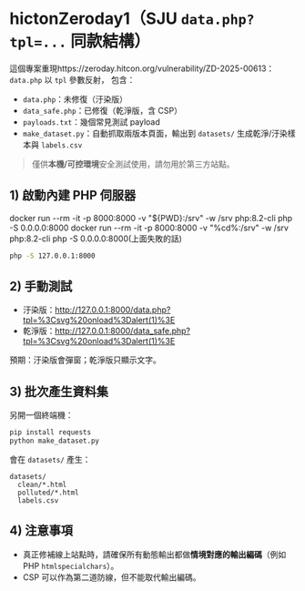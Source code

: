 # hictonZeroday1（SJU `data.php?tpl=...` 同款結構）

這個專案重現https://zeroday.hitcon.org/vulnerability/ZD-2025-00613：
`data.php` 以 `tpl` 參數反射，
包含：
- `data.php`：未修復（汙染版）
- `data_safe.php`：已修復（乾淨版，含 CSP）
- `payloads.txt`：幾個常見測試 payload
- `make_dataset.py`：自動抓取兩版本頁面，輸出到 `datasets/` 生成乾淨/汙染樣本與 `labels.csv`

> 僅供**本機/可控環境**安全測試使用，請勿用於第三方站點。

## 1) 啟動內建 PHP 伺服器
docker run --rm -it -p 8000:8000 -v "${PWD}:/srv" -w /srv php:8.2-cli php -S 0.0.0.0:8000
docker run --rm -it -p 8000:8000 -v "%cd%:/srv" -w /srv php:8.2-cli php -S 0.0.0.0:8000(上面失敗的話)
```bash
php -S 127.0.0.1:8000
```

## 2) 手動測試

- 汙染版：<http://127.0.0.1:8000/data.php?tpl=%3Csvg%20onload%3Dalert(1)%3E>
- 乾淨版：<http://127.0.0.1:8000/data_safe.php?tpl=%3Csvg%20onload%3Dalert(1)%3E>

預期：汙染版會彈窗；乾淨版只顯示文字。

## 3) 批次產生資料集

另開一個終端機：

```bash
pip install requests
python make_dataset.py
```

會在 `datasets/` 產生：
```
datasets/
  clean/*.html
  polluted/*.html
  labels.csv
```

## 4) 注意事項
- 真正修補線上站點時，請確保所有動態輸出都做**情境對應的輸出編碼**（例如 PHP `htmlspecialchars`）。
- CSP 可以作為第二道防線，但不能取代輸出編碼。
